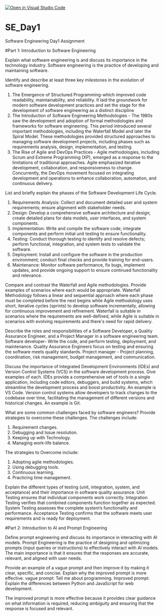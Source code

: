 [![Open in Visual Studio Code](https://classroom.github.com/assets/open-in-vscode-2e0aaae1b6195c2367325f4f02e2d04e9abb55f0b24a779b69b11b9e10269abc.svg)](https://classroom.github.com/online_ide?assignment_repo_id=15565890&assignment_repo_type=AssignmentRepo)
# SE_Day1
Software Engineering Day1 Assignment

#Part 1: Introduction to Software Engineering

Explain what software engineering is and discuss its importance in the technology industry.
Software engineering is the practice of developing and maintaining software.

Identify and describe at least three key milestones in the evolution of software engineering.
1. The Emergence of Structured Programming-which improved code readability, maintainability, and reliability. It laid the groundwork for modern software development practices and set the stage for the development of software engineering as a distinct discipline
2. The Introduction of Software Engineering Methodologies - The 1980s saw the development and adoption of formal methodologies and frameworks for software engineering. This period introduced several important methodologies, including the Waterfall Model and later the Spiral Model. These methodologies provided structured approaches to managing software development projects, including phases such as requirements analysis, design, implementation, and testing.
3. The Rise of Agile and DevOps Practices - Agile methodologies, including Scrum and Extreme Programming (XP), emerged as a response to the limitations of traditional approaches. Agile emphasized iterative development, collaboration, and responsiveness to change. Concurrently, the DevOps movement focused on integrating development and operations to enhance collaboration, automation, and continuous delivery.

List and briefly explain the phases of the Software Development Life Cycle.
1. Requirements Analysis: Collect and document detailed user and system requirements; ensure alignment with stakeholder needs.
2. Design: Develop a comprehensive software architecture and design; create detailed plans for data models, user interfaces, and system components.
3. Implementation: Write and compile the software code; integrate components and perform initial unit testing to ensure functionality.
4. Testing: Conduct thorough testing to identify and resolve defects; perform functional, integration, and system tests to validate the software.
5. Deployment: Install and configure the software in the production environment; conduct final checks and provide training for end-users.
6. Maintenance: Monitor software performance, fix bugs, implement updates, and provide ongoing support to ensure continued functionality and relevance.


Compare and contrast the Waterfall and Agile methodologies. Provide examples of scenarios where each would be appropriate.
Waterfall Methodology follows a linear and sequential approach where each phase must be completed before the next begins while Agile methodology uses short, iterative cycles (sprints) to develop software incrementally, allowing for continuous improvement and refinement.
Waterfall is suitable in scenarios where the requirements are well-defined, while Agile is suitable in scenarios with evolving requirements and there's need for rapid delivery.

Describe the roles and responsibilities of a Software Developer, a Quality Assurance Engineer, and a Project Manager in a software engineering team.
Software developer- Write the code, and perform testing, deployment, and maintenance.
Quality Assurance Engineers focus on testing and ensuring the software meets quality standards.
Project manager - Project planning, coordination, risk management, budget management, and communication.


Discuss the importance of Integrated Development Environments (IDEs) and Version Control Systems (VCS) in the software development process. Give examples of each.
IDEs provide a comprehensive set of tools in a single application, including code editors, debuggers, and build systems, which streamline the development process and boost productivity. An example is VS Code.
Version control systems allow developers to track changes to the codebase over time, facilitating the management of different versions and historical changes. An example is Git.

What are some common challenges faced by software engineers? Provide strategies to overcome these challenges.
The challenges include:
1. Requirement changes.
2. Debugging and Issue resolution.
3. Keeping up with Technology.
4. Managing work-life balance. 

The strategies to Overcome include:
1. Adopting agile methodologies.
2. Using debugging tools.
3. Continuous learning.
4. Practicing time management.

Explain the different types of testing (unit, integration, system, and acceptance) and their importance in software quality assurance.
Unit Testing ensures that individual components work correctly.
Integration Testing verifies that combined components function together as expected.
System Testing assesses the complete system’s functionality and performance.
Acceptance Testing confirms that the software meets user requirements and is ready for deployment.


#Part 2: Introduction to AI and Prompt Engineering


Define prompt engineering and discuss its importance in interacting with AI models.
Prompt Engineering  is the practice of designing and optimizing prompts (input queries or instructions) to effectively interact with AI models. 
The main importance is that it ensures that the responses are accurate, relevant, and aligned with user needs.

Provide an example of a vague prompt and then improve it by making it clear, specific, and concise. Explain why the improved prompt is more effective.
vague prompt: Tell me about programming.
Improved prompt: Explain the differences between Python and JavaScript for web development.

The improved prompt is more effective because it provides clear guidance on what information is required, reducing ambiguity and ensuring that the response is focused and relevant.
